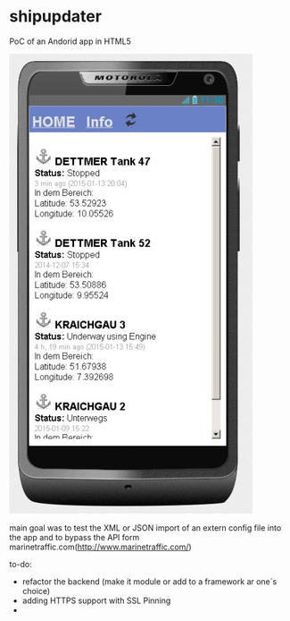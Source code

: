 # shipupdater

PoC of an Andorid app in HTML5

![Alt text](doc/screenshot.jpg?raw=true "Screenshot")

main goal was to test the XML or JSON import of an extern config file into the app
and to bypass the API form marinetraffic.com(http://www.marinetraffic.com/)


to-do:
  - refactor the backend (make it module or add to a framework ar one´s choice)
  - adding HTTPS support with SSL Pinning
  - 